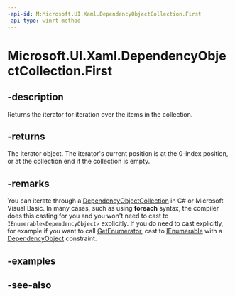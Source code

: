 ```yaml
---
-api-id: M:Microsoft.UI.Xaml.DependencyObjectCollection.First
-api-type: winrt method
---
```


<!-- Method syntax
public Windows.Foundation.Collections.IIterator<Windows.UI.Xaml.DependencyObject> First()
-->

# Microsoft.UI.Xaml.DependencyObjectCollection.First

## -description
Returns the iterator for iteration over the items in the collection.

## -returns
The iterator object. The iterator's current position is at the 0-index position, or at the collection end if the collection is empty.

## -remarks
<!--Begin NET note for IEnumerable support-->
You can iterate through a [DependencyObjectCollection](dependencyobjectcollection.md) in C# or Microsoft Visual Basic. In many cases, such as using **foreach** syntax, the compiler does this casting for you and you won't need to cast to `IEnumerable<DependencyObject>` explicitly. If you do need to cast explicitly, for example if you want to call [GetEnumerator](/dotnet/api/system.collections.ienumerable.getenumerator), cast to [IEnumerable<T>](/dotnet/api/system.collections.generic.ienumerable-1) with a [DependencyObject](dependencyobject.md) constraint.


<!--End NET note for IEnumerable support-->

## -examples

## -see-also
